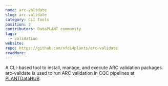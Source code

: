 ```yaml
---
name: arc-validate
slug: arc-validate
category: CLI Tools
position: 2
contributors: DataPLANT community
tags: 
  - validation
website:
repo: https://github.com/nfdi4plants/arc-validate
readMore:
---
```


A CLI-based tool to install, manage, and execute ARC validation packages.
arc-validate is used to run ARC validation in CQC pipelines at [PLANTDataHUB]({{DATAPLANT_ARC_HUB}}).
